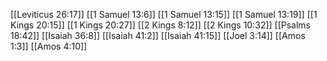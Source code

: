 [[Leviticus 26:17]]
[[1 Samuel 13:6]]
[[1 Samuel 13:15]]
[[1 Samuel 13:19]]
[[1 Kings 20:15]]
[[1 Kings 20:27]]
[[2 Kings 8:12]]
[[2 Kings 10:32]]
[[Psalms 18:42]]
[[Isaiah 36:8]]
[[Isaiah 41:2]]
[[Isaiah 41:15]]
[[Joel 3:14]]
[[Amos 1:3]]
[[Amos 4:10]]
